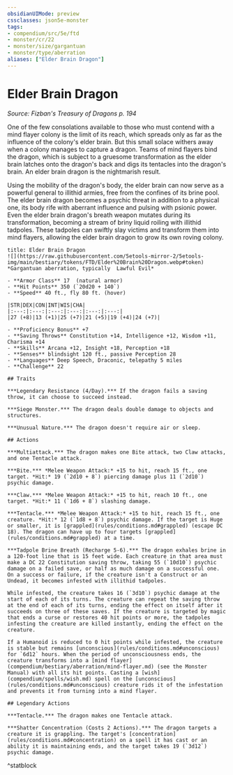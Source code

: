 ```yaml
---
obsidianUIMode: preview
cssclasses: json5e-monster
tags:
- compendium/src/5e/ftd
- monster/cr/22
- monster/size/gargantuan
- monster/type/aberration
aliases: ["Elder Brain Dragon"]
---
```

# Elder Brain Dragon
*Source: Fizban's Treasury of Dragons p. 194*  

One of the few consolations available to those who must contend with a mind flayer colony is the limit of its reach, which spreads only as far as the influence of the colony's elder brain. But this small solace withers away when a colony manages to capture a dragon. Teams of mind flayers bind the dragon, which is subject to a gruesome transformation as the elder brain latches onto the dragon's back and digs its tentacles into the dragon's brain. An elder brain dragon is the nightmarish result.

Using the mobility of the dragon's body, the elder brain can now serve as a powerful general to illithid armies, free from the confines of its brine pool. The elder brain dragon becomes a psychic threat in addition to a physical one, its body rife with aberrant influence and pulsing with psionic power. Even the elder brain dragon's breath weapon mutates during its transformation, becoming a stream of briny liquid roiling with illithid tadpoles. These tadpoles can swiftly slay victims and transform them into mind flayers, allowing the elder brain dragon to grow its own roving colony.

```ad-statblock
title: Elder Brain Dragon
![](https://raw.githubusercontent.com/5etools-mirror-2/5etools-img/main/bestiary/tokens/FTD/Elder%20Brain%20Dragon.webp#token)
*Gargantuan aberration, typically  Lawful Evil*

- **Armor Class** 17  (natural armor)
- **Hit Points** 350 (`20d20 + 140`)
- **Speed** 40 ft., fly 80 ft. (hover)

|STR|DEX|CON|INT|WIS|CHA|
|:---:|:---:|:---:|:---:|:---:|:---:|
|27 (+8)|13 (+1)|25 (+7)|21 (+5)|19 (+4)|24 (+7)|

- **Proficiency Bonus** +7
- **Saving Throws** Constitution +14, Intelligence +12, Wisdom +11, Charisma +14
- **Skills** Arcana +12, Insight +18, Perception +18
- **Senses** blindsight 120 ft., passive Perception 28
- **Languages** Deep Speech, Draconic, telepathy 5 miles
- **Challenge** 22

## Traits

***Legendary Resistance (4/Day).*** If the dragon fails a saving throw, it can choose to succeed instead.

***Siege Monster.*** The dragon deals double damage to objects and structures.

***Unusual Nature.*** The dragon doesn't require air or sleep.

## Actions

***Multiattack.*** The dragon makes one Bite attack, two Claw attacks, and one Tentacle attack.

***Bite.*** *Melee Weapon Attack:* +15 to hit, reach 15 ft., one target. *Hit:* 19 (`2d10 + 8`) piercing damage plus 11 (`2d10`) psychic damage.

***Claw.*** *Melee Weapon Attack:* +15 to hit, reach 10 ft., one target. *Hit:* 11 (`1d6 + 8`) slashing damage.

***Tentacle.*** *Melee Weapon Attack:* +15 to hit, reach 15 ft., one creature. *Hit:* 12 (`1d8 + 8`) psychic damage. If the target is Huge or smaller, it is [grappled](rules/conditions.md#grappled) (escape DC 18). The dragon can have up to four targets [grappled](rules/conditions.md#grappled) at a time.

***Tadpole Brine Breath (Recharge 5-6).*** The dragon exhales brine in a 120-foot line that is 15 feet wide. Each creature in that area must make a DC 22 Constitution saving throw, taking 55 (`10d10`) psychic damage on a failed save, or half as much damage on a successful one. On a success or failure, if the creature isn't a Construct or an Undead, it becomes infested with illithid tadpoles.

While infested, the creature takes 16 (`3d10`) psychic damage at the start of each of its turns. The creature can repeat the saving throw at the end of each of its turns, ending the effect on itself after it succeeds on three of these saves. If the creature is targeted by magic that ends a curse or restores 40 hit points or more, the tadpoles infesting the creature are killed instantly, ending the effect on the creature.

If a Humanoid is reduced to 0 hit points while infested, the creature is stable but remains [unconscious](rules/conditions.md#unconscious) for `6d12` hours. When the period of unconsciousness ends, the creature transforms into a [mind flayer](compendium/bestiary/aberration/mind-flayer.md) (see the Monster Manual) with all its hit points. Casting a [wish](compendium/spells/wish.md) spell on the [unconscious](rules/conditions.md#unconscious) creature rids it of the infestation and prevents it from turning into a mind flayer.

## Legendary Actions

***Tentacle.*** The dragon makes one Tentacle attack.

***Shatter Concentration (Costs 2 Actions).*** The dragon targets a creature it is grappling. The target's [concentration](rules/conditions.md#concentration) on a spell it has cast or an ability it is maintaining ends, and the target takes 19 (`3d12`) psychic damage.
```
^statblock